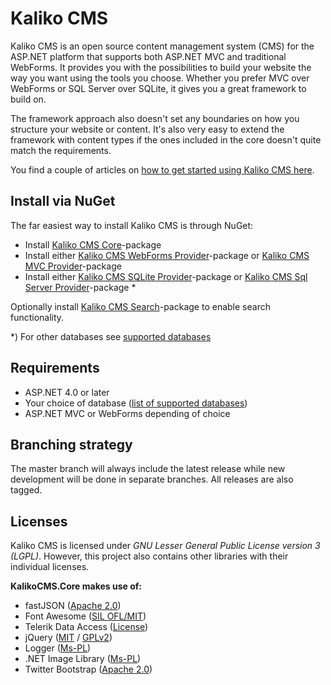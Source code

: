 # Kaliko CMS

Kaliko CMS is an open source content management system (CMS) for the ASP.NET platform that supports both ASP.NET MVC and traditional WebForms. It provides you with the possibilities to build your website the way you want using the tools you choose. Whether you prefer MVC over WebForms or SQL Server over SQLite, it gives you a great framework to build on.

The framework approach also doesn't set any boundaries on how you structure your website or content. It's also very easy to extend the framework with content types if the ones included in the core doesn't quite match the requirements.

You find a couple of articles on [how to get started using Kaliko CMS here](http://kaliko.com/cms/get-started/).

## Install via NuGet

The far easiest way to install Kaliko CMS is through NuGet:

* Install [Kaliko CMS Core](https://www.nuget.org/packages/KalikoCMS.Core/)-package
* Install either [Kaliko CMS WebForms Provider](https://www.nuget.org/packages/KalikoCMS.WebForms/)-package or [Kaliko CMS MVC Provider](https://www.nuget.org/packages/KalikoCMS.Mvc/)-package
* Install either [Kaliko CMS SQLite Provider](https://www.nuget.org/packages/KalikoCMS.Data.SQLite/)-package or [Kaliko CMS Sql Server Provider](https://www.nuget.org/packages/KalikoCMS.Data.SQLite/)-package *

Optionally install [Kaliko CMS Search](https://www.nuget.org/packages/KalikoCMS.Search/)-package to enable search functionality.

*) For other databases see [supported databases](http://kaliko.com/cms/knowledge-base/supported-databases/)

## Requirements

* ASP.NET 4.0 or later
* Your choice of database ([list of supported databases](http://kaliko.com/cms/knowledge-base/supported-databases/))
* ASP.NET MVC or WebForms depending of choice

## Branching strategy

The master branch will always include the latest release while new development will be done in separate branches. All releases are also tagged.

## Licenses

Kaliko CMS is licensed under *GNU Lesser General Public License version 3 (LGPL)*. However, this project also contains other libraries with their individual licenses.

**KalikoCMS.Core makes use of:**
- fastJSON ([Apache 2.0](http://www.apache.org/licenses/LICENSE-2.0.html))
- Font Awesome ([SIL OFL/MIT](http://fortawesome.github.io/Font-Awesome/license/))
- Telerik Data Access ([License](http://www.telerik.com/purchase/license-agreement/data-access))
- jQuery ([MIT](http://jquery.org/license) / [GPLv2](http://jquery.org/license))
- Logger ([Ms-PL](http://dotnetlogger.codeplex.com/license))
- .NET Image Library ([Ms-PL](http://dotnetlogger.codeplex.com/license))
- Twitter Bootstrap ([Apache 2.0](http://www.apache.org/licenses/LICENSE-2.0.html))
